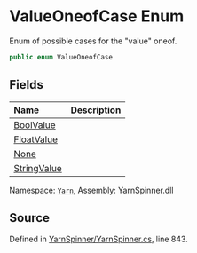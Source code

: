 # ValueOneofCase Enum
Enum of possible cases for the "value" oneof.

```csharp
public enum ValueOneofCase
```



## Fields
|Name|Description|
|:---|:---|
|[BoolValue](/api/csharp/yarn/operand.valueoneofcase.boolvalue.md)||
|[FloatValue](/api/csharp/yarn/operand.valueoneofcase.floatvalue.md)||
|[None](/api/csharp/yarn/operand.valueoneofcase.none.md)||
|[StringValue](/api/csharp/yarn/operand.valueoneofcase.stringvalue.md)||
<div class="class-metadata">

Namespace: [`Yarn`](/api/csharp/yarn/README.md), Assembly: YarnSpinner.dll
</div>

## Source
Defined in [YarnSpinner/YarnSpinner.cs](https://github.com/YarnSpinnerTool/YarnSpinner//blob/develop/YarnSpinner/YarnSpinner.cs#L843), line 843.
